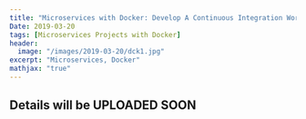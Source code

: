 ```yaml
---
title: "Microservices with Docker: Develop A Continuous Integration Workflow For Multiple Images"
Date: 2019-03-20
tags: [Microservices Projects with Docker]
header:
  image: "/images/2019-03-20/dck1.jpg"
excerpt: "Microservices, Docker"
mathjax: "true"
---
```



## Details will be UPLOADED SOON